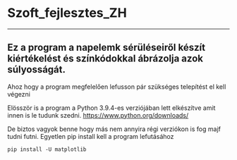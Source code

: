 # Szoft_fejlesztes_ZH
---------------------
Ez a program a napelemk sérüléseiről készít kiértékelést és színkódokkal ábrázolja azok súlyosságát.
---------------------
Ahoz hogy a program megfelelően lefusson pár szükséges telepítést el kell végezni

Elösször is a program a Python 3.9.4-es verziójában lett elkészítve amit innen is le tudunk szedni.
https://www.python.org/downloads/

De biztos vagyok benne hogy más nem annyira régi verziókon is fog majf tudni futni.
Egyetlen pip install kell a program lefutásához
```
pip install -U matplotlib
```
